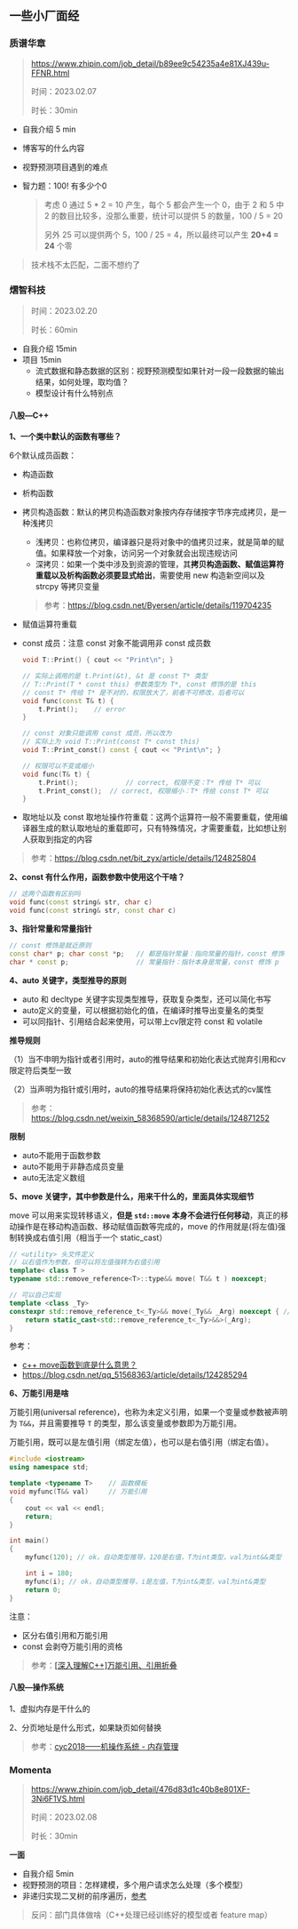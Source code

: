 ## 一些小厂面经



### 质谱华章

> https://www.zhipin.com/job_detail/b89ee9c54235a4e81XJ439u-FFNR.html
>
> 时间：2023.02.07
>
> 时长：30min

- 自我介绍 5 min

- 博客写的什么内容

- 视野预测项目遇到的难点

- 智力题：100! 有多少个0

  > 考虑 0 通过 5 * 2 = 10 产生，每个 5 都会产生一个 0，由于 2 和 5 中 2 的数目比较多，没那么重要，统计可以提供 5 的数量，100 / 5 = 20
  >
  > 另外 25 可以提供两个 5，100 / 25 = 4，所以最终可以产生 **20+4 = 24** 个零

> 技术栈不太匹配，二面不想约了



### 熠智科技

> 时间：2023.02.20
>
> 时长：60min

- 自我介绍 15min
- 项目 15min
  - 流式数据和静态数据的区别：视野预测模型如果针对一段一段数据的输出结果，如何处理，取均值？
  - 模型设计有什么特别点

#### 八股—C++

**1、一个类中默认的函数有哪些？**

6个默认成员函数：

- 构造函数

- 析构函数

- 拷贝构造函数：默认的拷贝构造函数对象按内存存储按字节序完成拷贝，是一种浅拷贝

  - 浅拷贝：也称位拷贝，编译器只是将对象中的值拷贝过来，就是简单的赋值。如果释放一个对象，访问另一个对象就会出现违规访问
  - 深拷贝：如果一个类中涉及到资源的管理，其**拷贝构造函数、赋值运算符重载以及析构函数必须要显式给出**，需要使用 new 构造新空间以及 strcpy 等拷贝变量

  > 参考：https://blog.csdn.net/Byersen/article/details/119704235

- 赋值运算符重载

- const 成员：注意 const 对象不能调用非 const 成员数

  ```cpp
  void T::Print() { cout << "Print\n"; }
  
  // 实际上调用的是 t.Print(&t), &t 是 const T* 类型
  // T::Print(T * const this) 参数类型为 T*, const 修饰的是 this
  // const T* 传给 T* 是不对的，权限放大了，前者不可修改，后者可以 
  void func(const T& t) {
      t.Print();	// error
  }
  
  // const 对象只能调用 const 成员，所以改为
  // 实际上为 void T::Print(const T* const this)
  void T::Print_const() const { cout << "Print\n"; }
  
  // 权限可以不变或缩小
  void func(T& t) {
      t.Print();			// correct, 权限不变：T* 传给 T* 可以
      t.Print_const();	// correct, 权限缩小：T* 传给 const T* 可以
  }
  ```

- 取地址以及 const 取地址操作符重载：这两个运算符一般不需要重载，使用编译器生成的默认取地址的重载即可，只有特殊情况，才需要重载，比如想让别人获取到指定的内容

> 参考：https://blog.csdn.net/bit_zyx/article/details/124825804



**2、const 有什么作用，函数参数中使用这个干啥？**

```cpp
// 这两个函数有区别吗
void func(const string& str, char c)
void func(const string& str, const char c)
```



**3、指针常量和常量指针**

```cpp
// const 修饰是就近原则
const char* p; char const *p;	// 都是指针常量：指向常量的指针，const 修饰 *p
char * const p;					// 常量指针：指针本身是常量，const 修饰 p
```



**4、auto 关键字，类型推导的原则**

- auto 和 decltype 关键字实现类型推导，获取复杂类型，还可以简化书写
- auto定义的变量，可以根据初始化的值，在编译时推导出变量名的类型
- 可以同指针、引用结合起来使用，可以带上cv限定符 const 和 volatile

**推导规则**

（1）当不申明为指针或者引用时，auto的推导结果和初始化表达式抛弃引用和cv限定符后类型一致

（2）当声明为指针或引用时，auto的推导结果将保持初始化表达式的cv属性

> 参考：https://blog.csdn.net/weixin_58368590/article/details/124871252

**限制**

- auto不能用于函数参数
- auto不能用于非静态成员变量
- auto无法定义数组



**5、move 关键字，其中参数是什么，用来干什么的，里面具体实现细节**

move 可以用来实现转移语义，**但是 `std::move` 本身不会进行任何移动**，真正的移动操作是在移动构造函数、移动赋值函数等完成的，move 的作用就是(将左值)强制转换成右值引用（相当于一个 static_cast）

```cpp
// <utility> 头文件定义
// 以右值作为参数，但可以将左值强转为右值引用
template< class T >
typename std::remove_reference<T>::type&& move( T&& t ) noexcept;

// 可以自己实现
template <class _Ty>
constexpr std::remove_reference_t<_Ty>&& move(_Ty&& _Arg) noexcept { // forward _Arg as movable
	return static_cast<std::remove_reference_t<_Ty>&&>(_Arg);
}
```

参考：

- [c++ move函数到底是什么意思？](https://www.zhihu.com/question/64205844)
- https://blog.csdn.net/qq_51568363/article/details/124285294



**6、万能引用是啥**

万能引用(universal reference)，也称为未定义引用，如果一个变量或参数被声明为 `T&&`，并且需要推导 `T` 的类型，那么该变量或参数即为万能引用。

万能引用，既可以是左值引用（绑定左值），也可以是右值引用（绑定右值）。

```cpp
#include <iostream>
using namespace std;

template <typename T>    // 函数模板
void myfunc(T&& val)     // 万能引用
{
	cout << val << endl;
	return;
}

int main()
{
	myfunc(120); // ok，自动类型推导，120是右值，T为int类型，val为int&&类型

	int i = 180;
	myfunc(i); // ok，自动类型推导，i是左值，T为int&类型，val为int&类型
    return 0;
}
```

注意：

- 区分右值引用和万能引用
- const 会剥夺万能引用的资格

> 参考：[[深入理解C++]万能引用、引用折叠](https://blog.csdn.net/qq_42815188/article/details/122751869)



#### 八股—操作系统

1、虚拟内存是干什么的

2、分页地址是什么形式，如果缺页如何替换

> 参考：[cyc2018——机操作系统 - 内存管理](http://www.cyc2018.xyz/计算机基础/操作系统基础/计算机操作系统%20-%20内存管理.html#虚拟内存)



### Momenta

> https://www.zhipin.com/job_detail/476d83d1c40b8e801XF-3Ni6F1VS.html
>
> 时间：2023.02.08
>
> 时长：30min

**一面**

- 自我介绍 5min
- 视野预测的项目：怎样建模，多个用户请求怎么处理（多个模型）
- 非递归实现二叉树的前序遍历，[参考](https://github.com/EricPengShuai/Interview/blob/main/algorithm/%E4%BA%8C%E5%8F%89%E6%A0%91%E9%81%8D%E5%8E%86%E6%96%B9%E5%BC%8F.md)

> 反问：部门具体做啥（C++处理已经训练好的模型或者 feature map）



